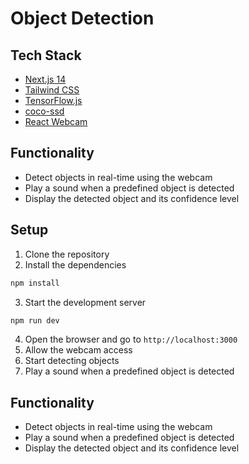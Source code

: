# Object Detection

## Tech Stack

- [Next.js 14](https://nextjs.org/)
- [Tailwind CSS](https://tailwindcss.com/)
- [TensorFlow.js](https://www.tensorflow.org/js)
- [coco-ssd](https://github.com/tensorflow/tfjs-models/tree/master/coco-ssd)
- [React Webcam](https://github.com/mozmorris/react-webcam)

## Functionality

- Detect objects in real-time using the webcam
- Play a sound when a predefined object is detected
- Display the detected object and its confidence level

## Setup

1. Clone the repository
2. Install the dependencies

```bash
npm install
```

3. Start the development server

```bash
npm run dev
```

4. Open the browser and go to `http://localhost:3000`
5. Allow the webcam access
6. Start detecting objects
7. Play a sound when a predefined object is detected

## Functionality

- Detect objects in real-time using the webcam
- Play a sound when a predefined object is detected
- Display the detected object and its confidence level
